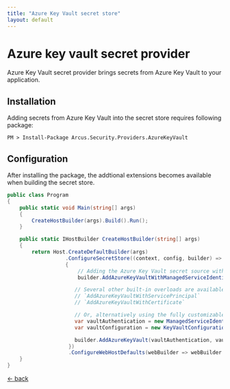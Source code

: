```yaml
---
title: "Azure Key Vault secret store"
layout: default
---
```


# Azure key vault secret provider
Azure Key Vault secret provider brings secrets from Azure Key Vault to your application.

## Installation
Adding secrets from Azure Key Vault into the secret store requires following package:

```shell
PM > Install-Package Arcus.Security.Providers.AzureKeyVault
```

## Configuration
After installing the package, the addtional extensions becomes available when building the secret store.

```csharp
public class Program
{
    public static void Main(string[] args)
    {
        CreateHostBuilder(args).Build().Run();
    }

    public static IHostBuilder CreateHostBuilder(string[] args)
    {    
        return Host.CreateDefaultBuilder(args)
                   .ConfigureSecretStore((context, config, builder) =>
                   {
                       // Adding the Azure Key Vault secret source with the built-in overloads
                       builder.AddAzureKeyVaultWithManagedServiceIdentity(keyVaultUri);

                      // Several other built-in overloads are available too:
                      // `AddAzureKeyVaultWithServicePrincipal`
                      // `AddAzureKeyVaultWithCertificate`

                      // Or, alternatively using the fully customizable approach.
                      var vaultAuthentication = new ManagedServiceIdentityAuthentication();
                      var vaultConfiguration = new KeyVaultConfiguration(keyVaultUri);

                      builder.AddAzureKeyVault(vaultAuthentication, vaultConfiguration);
                    })
                    .ConfigureWebHostDefaults(webBuilder => webBuilder.UseStartup<Startup>());
    }
}
```

[&larr; back](/)
